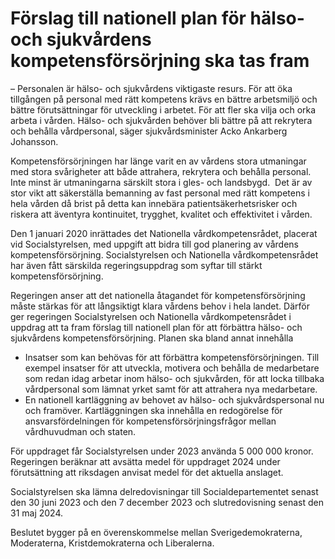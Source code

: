 # Förslag till nationell plan för hälso- och sjukvårdens kompetensförsörjning ska tas fram

– Personalen är hälso- och sjukvårdens viktigaste resurs. För att öka tillgången på personal med rätt kompetens krävs en bättre arbetsmiljö och bättre förutsättningar för utveckling i arbetet. För att fler ska vilja och orka arbeta i vården. Hälso- och sjukvården behöver bli bättre på att rekrytera och behålla vårdpersonal, säger sjukvårdsminister Acko Ankarberg Johansson.

Kompetensförsörjningen har länge varit en av vårdens stora utmaningar med stora svårigheter att både attrahera, rekrytera och behålla personal. Inte minst är utmaningarna särskilt stora i gles- och landsbygd.  Det är av stor vikt att säkerställa bemanning av fast personal med rätt kompetens i hela vården då brist på detta kan innebära patientsäkerhetsrisker och riskera att äventyra kontinuitet, trygghet, kvalitet och effektivitet i vården.

Den 1 januari 2020 inrättades det Nationella vårdkompetensrådet, placerat vid Socialstyrelsen, med uppgift att bidra till god planering av vårdens kompetensförsörjning. Socialstyrelsen och Nationella vårdkompetensrådet har även fått särskilda regeringsuppdrag som syftar till stärkt kompetensförsörjning.

Regeringen anser att det nationella åtagandet för kompetensförsörjning måste stärkas för att långsiktigt klara vårdens behov i hela landet. Därför ger regeringen Socialstyrelsen och Nationella vårdkompetensrådet i uppdrag att ta fram förslag till nationell plan för att förbättra hälso- och sjukvårdens kompetensförsörjning. Planen ska bland annat innehålla

* Insatser som kan behövas för att förbättra kompetensförsörjningen. Till exempel insatser för att utveckla, motivera och behålla de medarbetare som redan idag arbetar inom hälso- och sjukvården, för att locka tillbaka vårdpersonal som lämnat yrket samt för att attrahera nya medarbetare.
* En nationell kartläggning av behovet av hälso- och sjukvårdspersonal nu och framöver. Kartläggningen ska innehålla en redogörelse för ansvarsfördelningen för kompetensförsörjningsfrågor mellan vårdhuvudman och staten.

För uppdraget får Socialstyrelsen under 2023 använda 5 000 000 kronor. Regeringen beräknar att avsätta medel för uppdraget 2024 under förutsättning att riksdagen anvisat medel för det aktuella anslaget.

Socialstyrelsen ska lämna delredovisningar till Socialdepartementet senast den 30 juni 2023 och den 7 december 2023 och slutredovisning senast den 31 maj 2024.

Beslutet bygger på en överenskommelse mellan Sverigedemokraterna, Moderaterna, Kristdemokraterna och Liberalerna.
